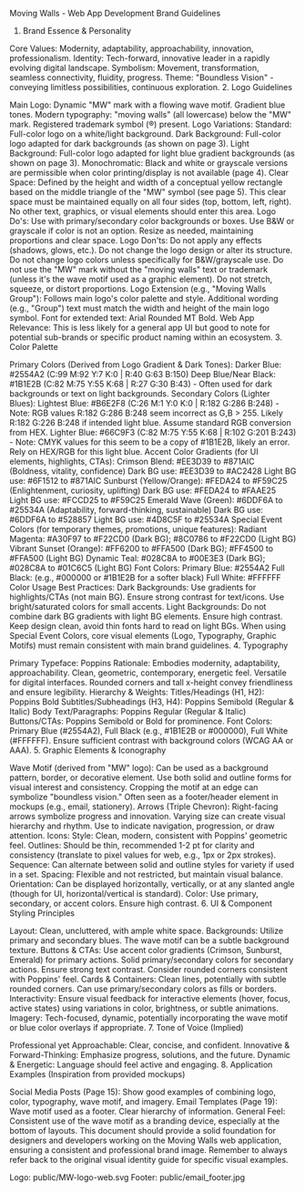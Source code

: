 Moving Walls - Web App Development Brand Guidelines

1. Brand Essence & Personality

Core Values: Modernity, adaptability, approachability, innovation, professionalism.
Identity: Tech-forward, innovative leader in a rapidly evolving digital landscape.
Symbolism: Movement, transformation, seamless connectivity, fluidity, progress.
Theme: "Boundless Vision" - conveying limitless possibilities, continuous exploration.
2. Logo Guidelines

Main Logo:
Dynamic "MW" mark with a flowing wave motif.
Gradient blue tones.
Modern typography: "moving walls" (all lowercase) below the "MW" mark.
Registered trademark symbol (®) present.
Logo Variations:
Standard: Full-color logo on a white/light background.
Dark Background: Full-color logo adapted for dark backgrounds (as shown on page 3).
Light Background: Full-color logo adapted for light blue gradient backgrounds (as shown on page 3).
Monochromatic: Black and white or grayscale versions are permissible when color printing/display is not available (page 4).
Clear Space:
Defined by the height and width of a conceptual yellow rectangle based on the middle triangle of the "MW" symbol (see page 5).
This clear space must be maintained equally on all four sides (top, bottom, left, right).
No other text, graphics, or visual elements should enter this area.
Logo Do's:
Use with primary/secondary color backgrounds or boxes.
Use B&W or grayscale if color is not an option.
Resize as needed, maintaining proportions and clear space.
Logo Don'ts:
Do not apply any effects (shadows, glows, etc.).
Do not change the logo design or alter its structure.
Do not change logo colors unless specifically for B&W/grayscale use.
Do not use the "MW" mark without the "moving walls" text or trademark (unless it's the wave motif used as a graphic element).
Do not stretch, squeeze, or distort proportions.
Logo Extension (e.g., "Moving Walls Group"):
Follows main logo's color palette and style.
Additional wording (e.g., "Group") text must match the width and height of the main logo symbol.
Font for extended text: Arial Rounded MT Bold.
Web App Relevance: This is less likely for a general app UI but good to note for potential sub-brands or specific product naming within an ecosystem.
3. Color Palette

Primary Colors (Derived from Logo Gradient & Dark Tones):
Darker Blue: #2554A2 (C:99 M:92 Y:7 K:0 | R:40 G:63 B:150)
Deep Blue/Near Black: #1B1E2B (C:82 M:75 Y:55 K:68 | R:27 G:30 B:43) - Often used for dark backgrounds or text on light backgrounds.
Secondary Colors (Lighter Blues):
Lightest Blue: #B6E2F8 (C:26 M:1 Y:0 K:0 | R:182 G:286 B:248) - Note: RGB values R:182 G:286 B:248 seem incorrect as G,B > 255. Likely R:182 G:226 B:248 if intended light blue. Assume standard RGB conversion from HEX.
Lighter Blue: #66C9F3 (C:82 M:75 Y:55 K:68 | R:102 G:201 B:243) - Note: CMYK values for this seem to be a copy of #1B1E2B, likely an error. Rely on HEX/RGB for this light blue.
Accent Color Gradients (for UI elements, highlights, CTAs):
Crimson Blend: #EE3D39 to #871AIC (Boldness, vitality, confidence)
Dark BG use: #EE3D39 to #AC2428
Light BG use: #6F1512 to #871AIC
Sunburst (Yellow/Orange): #FEDA24 to #F59C25 (Enlightenment, curiosity, uplifting)
Dark BG use: #FEDA24 to #FAAE25
Light BG use: #FCCD25 to #F59C25
Emerald Wave (Green): #6DDF6A to #25534A (Adaptability, forward-thinking, sustainable)
Dark BG use: #6DDF6A to #528857
Light BG use: #4D8C5F to #25534A
Special Event Colors (for temporary themes, promotions, unique features):
Radiant Magenta: #A30F97 to #F22CD0 (Dark BG); #8C0786 to #F22CD0 (Light BG)
Vibrant Sunset (Orange): #FF6200 to #FFA500 (Dark BG); #FF4500 to #FFA500 (Light BG)
Dynamic Teal: #028C8A to #00E3E3 (Dark BG); #028C8A to #01C6C5 (Light BG)
Font Colors:
Primary Blue: #2554A2
Full Black: (e.g., #000000 or #1B1E2B for a softer black)
Full White: #FFFFFF
Color Usage Best Practices:
Dark Backgrounds: Use gradients for highlights/CTAs (not main BG). Ensure strong contrast for text/icons. Use bright/saturated colors for small accents.
Light Backgrounds: Do not combine dark BG gradients with light BG elements. Ensure high contrast. Keep design clean, avoid thin fonts hard to read on light BGs.
When using Special Event Colors, core visual elements (Logo, Typography, Graphic Motifs) must remain consistent with main brand guidelines.
4. Typography

Primary Typeface: Poppins
Rationale: Embodies modernity, adaptability, approachability. Clean, geometric, contemporary, energetic feel. Versatile for digital interfaces. Rounded corners and tall x-height convey friendliness and ensure legibility.
Hierarchy & Weights:
Titles/Headings (H1, H2): Poppins Bold
Subtitles/Subheadings (H3, H4): Poppins Semibold (Regular & Italic)
Body Text/Paragraphs: Poppins Regular (Regular & Italic)
Buttons/CTAs: Poppins Semibold or Bold for prominence.
Font Colors: Primary Blue (#2554A2), Full Black (e.g., #1B1E2B or #000000), Full White (#FFFFFF). Ensure sufficient contrast with background colors (WCAG AA or AAA).
5. Graphic Elements & Iconography

Wave Motif (derived from "MW" logo):
Can be used as a background pattern, border, or decorative element.
Use both solid and outline forms for visual interest and consistency.
Cropping the motif at an edge can symbolize "boundless vision."
Often seen as a footer/header element in mockups (e.g., email, stationery).
Arrows (Triple Chevron):
Right-facing arrows symbolize progress and innovation.
Varying size can create visual hierarchy and rhythm.
Use to indicate navigation, progression, or draw attention.
Icons:
Style: Clean, modern, consistent with Poppins' geometric feel.
Outlines: Should be thin, recommended 1-2 pt for clarity and consistency (translate to pixel values for web, e.g., 1px or 2px strokes).
Sequence: Can alternate between solid and outline styles for variety if used in a set.
Spacing: Flexible and not restricted, but maintain visual balance.
Orientation: Can be displayed horizontally, vertically, or at any slanted angle (though for UI, horizontal/vertical is standard).
Color: Use primary, secondary, or accent colors. Ensure high contrast.
6. UI & Component Styling Principles

Layout: Clean, uncluttered, with ample white space.
Backgrounds: Utilize primary and secondary blues. The wave motif can be a subtle background texture.
Buttons & CTAs:
Use accent color gradients (Crimson, Sunburst, Emerald) for primary actions.
Solid primary/secondary colors for secondary actions.
Ensure strong text contrast.
Consider rounded corners consistent with Poppins' feel.
Cards & Containers:
Clean lines, potentially with subtle rounded corners.
Can use primary/secondary colors as fills or borders.
Interactivity: Ensure visual feedback for interactive elements (hover, focus, active states) using variations in color, brightness, or subtle animations.
Imagery: Tech-focused, dynamic, potentially incorporating the wave motif or blue color overlays if appropriate.
7. Tone of Voice (Implied)

Professional yet Approachable: Clear, concise, and confident.
Innovative & Forward-Thinking: Emphasize progress, solutions, and the future.
Dynamic & Energetic: Language should feel active and engaging.
8. Application Examples (Inspiration from provided mockups)

Social Media Posts (Page 15): Show good examples of combining logo, color, typography, wave motif, and imagery.
Email Templates (Page 19): Wave motif used as a footer. Clear hierarchy of information.
General Feel: Consistent use of the wave motif as a branding device, especially at the bottom of layouts.
This document should provide a solid foundation for designers and developers working on the Moving Walls web application, ensuring a consistent and professional brand image. Remember to always refer back to the original visual identity guide for specific visual examples.


Logo: public/MW-logo-web.svg
Footer: public/email_footer.jpg